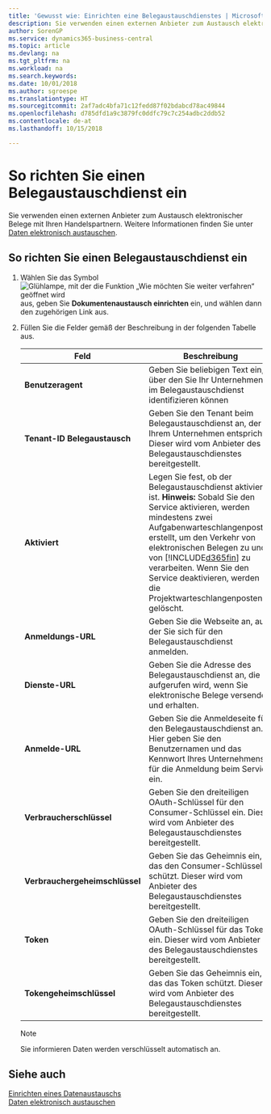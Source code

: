 ```yaml
---
title: 'Gewusst wie: Einrichten eine Belegaustauschdienstes | Microsoft Docs'
description: Sie verwenden einen externen Anbieter zum Austausch elektronischer Belege mit Ihren Handelspartnern.
author: SorenGP
ms.service: dynamics365-business-central
ms.topic: article
ms.devlang: na
ms.tgt_pltfrm: na
ms.workload: na
ms.search.keywords: 
ms.date: 10/01/2018
ms.author: sgroespe
ms.translationtype: HT
ms.sourcegitcommit: 2af7adc4bfa71c12fedd87f02bdabcd78ac49844
ms.openlocfilehash: d785dfd1a9c3879fc0ddfc79c7c254adbc2ddb52
ms.contentlocale: de-at
ms.lasthandoff: 10/15/2018

---
```

# <a name="set-up-a-document-exchange-service"></a>So richten Sie einen Belegaustauschdienst ein
Sie verwenden einen externen Anbieter zum Austausch elektronischer Belege mit Ihren Handelspartnern. Weitere Informationen finden Sie unter [Daten elektronisch austauschen](across-data-exchange.md).  

## <a name="to-set-up-a-document-exchange-service"></a>So richten Sie einen Belegaustauschdienst ein  
1. Wählen Sie das Symbol ![Glühlampe, mit der die Funktion „Wie möchten Sie weiter verfahren“ geöffnet wird](media/ui-search/search_small.png "Wie möchten Sie weiter verfahren?") aus, geben Sie **Dokumentenaustausch einrichten** ein, und wählen dann den zugehörigen Link aus.  
2. Füllen Sie die Felder gemäß der Beschreibung in der folgenden Tabelle aus.  

    |Feld|Beschreibung|  
    |---------------------------------|---------------------------------------|  
    |**Benutzeragent**|Geben Sie beliebigen Text ein, über den Sie Ihr Unternehmen im Belegaustauschdienst identifizieren können|  
    |**Tenant-ID Belegaustausch**|Geben Sie den Tenant beim Belegaustauschdienst an, der Ihrem Unternehmen entspricht. Dieser wird vom Anbieter des Belegaustauschdienstes bereitgestellt.|  
    |**Aktiviert**|Legen Sie fest, ob der Belegaustauschdienst aktiviert ist. **Hinweis:**  Sobald Sie den Service aktivieren, werden mindestens zwei Aufgabenwarteschlangenposten erstellt, um den Verkehr von elektronischen Belegen zu und von [!INCLUDE[d365fin](includes/d365fin_md.md)] zu verarbeiten. Wenn Sie den Service deaktivieren, werden die Projektwarteschlangenposten gelöscht.|  
    |**Anmeldungs-URL**|Geben Sie die Webseite an, auf der Sie sich für den Belegaustauschdienst anmelden.|  
    |**Dienste-URL**|Geben Sie die Adresse des Belegaustauschdienst an, die aufgerufen wird, wenn Sie elektronische Belege versenden und erhalten.|  
    |**Anmelde-URL**|Geben Sie die Anmeldeseite für den Belegaustauschdienst an. Hier geben Sie den Benutzernamen und das Kennwort Ihres Unternehmens für die Anmeldung beim Service ein.|  
    |**Verbraucherschlüssel**|Geben Sie den dreiteiligen OAuth-Schlüssel für den Consumer-Schlüssel ein. Dieser wird vom Anbieter des Belegaustauschdienstes bereitgestellt.|  
    |**Verbrauchergeheimschlüssel**|Geben Sie das Geheimnis ein, das den Consumer-Schlüssel schützt. Dieser wird vom Anbieter des Belegaustauschdienstes bereitgestellt.|  
    |**Token**|Geben Sie den dreiteiligen OAuth-Schlüssel für das Token ein. Dieser wird vom Anbieter des Belegaustauschdienstes bereitgestellt.|  
    |**Tokengeheimschlüssel**|Geben Sie das Geheimnis ein, das das Token schützt. Dieser wird vom Anbieter des Belegaustauschdienstes bereitgestellt.|  

    > [!NOTE]  
    > Sie informieren Daten werden verschlüsselt automatisch an.

## <a name="see-also"></a>Siehe auch  
[Einrichten eines Datenaustauschs](across-set-up-data-exchange.md)  
[Daten elektronisch austauschen](across-data-exchange.md)

